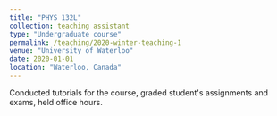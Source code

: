 ```yaml
---
title: "PHYS 132L"
collection: teaching assistant
type: "Undergraduate course"
permalink: /teaching/2020-winter-teaching-1
venue: "University of Waterloo"
date: 2020-01-01
location: "Waterloo, Canada"
---
```


Conducted tutorials for the course, graded student's assignments and exams, held office hours.
